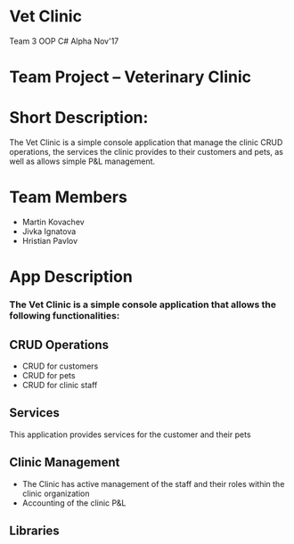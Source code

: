 # Vet Clinic

Team 3 OOP C# Alpha Nov&#39;17

# Team Project – Veterinary Clinic

# Short Description:
The Vet Clinic is a simple console application that manage the clinic CRUD operations, the services the clinic provides to their customers and pets, as well as allows simple P&amp;L management.

# Team Members

- Martin Kovachev
- Jivka Ignatova
- Hristian Pavlov

# App Description

### The Vet Clinic is a simple console application that allows the following functionalities:

## CRUD Operations

- CRUD for customers
- CRUD for pets
- CRUD for clinic staff

## Services

This application provides services for the customer and their pets

## Clinic Management

- The Clinic has active management of the staff and their roles within the clinic organization
- Accounting of the clinic P&amp;L

## Libraries


